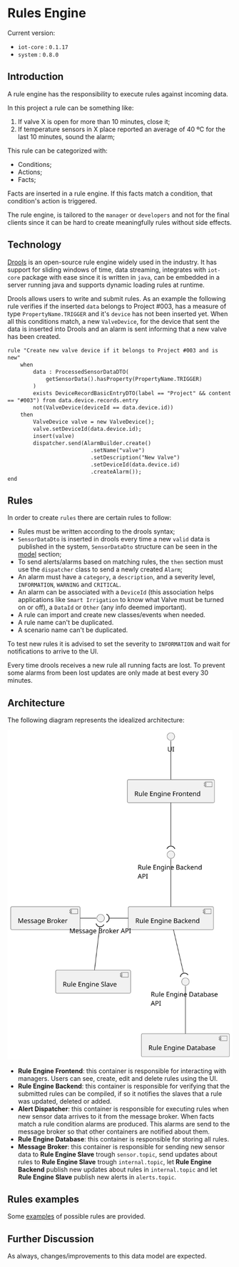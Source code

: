 # Rules Engine

Current version:

- `iot-core` : `0.1.17`
- `system` : `0.8.0`

## Introduction

A rule engine has the responsibility to execute rules against incoming data.

In this project a rule can be something like:

1. If valve X is open for more than 10 minutes, close it;
2. If temperature sensors in X place reported an average of 40 ºC for the last 10 minutes, sound the alarm;

This rule can be categorized with:

- Conditions;
- Actions;
- Facts;

Facts are inserted in a rule engine.
If this facts match a condition, that condition's action is triggered.

The rule engine, is tailored to the `manager` or `developers` and not for the final clients since it can be hard to create meaningfully rules without side effects.

## Technology

[Drools](https://www.drools.org/) is an open-source rule engine widely used in the industry. It has support for sliding windows of time, data streaming, integrates with `iot-core` package with ease since it is written in `java`, can be embedded in a server running java and supports dynamic loading rules at runtime.

Drools allows users to write and submit rules. As an example the following rule verifies if the inserted `data` belongs to Project #003, has a measure of type `PropertyName.TRIGGER` and it's `device` has not been inserted yet. When all this conditions match, a new `ValveDevice`, for the device that sent the data is inserted into Drools and an alarm is sent informing that a new valve has been created.

``` drl
rule "Create new valve device if it belongs to Project #003 and is new"
    when
        data : ProcessedSensorDataDTO(
            getSensorData().hasProperty(PropertyName.TRIGGER)
        )
        exists DeviceRecordBasicEntryDTO(label == "Project" && content == "#003") from data.device.records.entry
        not(ValveDevice(deviceId == data.device.id))
    then
        ValveDevice valve = new ValveDevice();
        valve.setDeviceId(data.device.id);
        insert(valve)
        dispatcher.send(AlarmBuilder.create()
                          .setName("valve")
                          .setDescription("New Valve")
                          .setDeviceId(data.device.id)
                          .createAlarm());
end
```

## Rules

In order to create `rules` there are certain rules to follow:

- Rules must be written according to the drools syntax;
- `SensorDataDto` is inserted in drools every time a new `valid` data is published in the system, `SensorDataDto` structure can be seen in the [model](../model/README.md) section;
- To send alerts/alarms based on matching rules, the `then` section must use the `dispatcher` class to send a newly created `Alarm`;
- An alarm must have a `category`, a `description`, and a severity level, `INFORMATION`, `WARNING` and `CRITICAL`.
- An alarm can be associated with a `DeviceId` (this association helps applications like `Smart Irrigation` to know what Valve must be turned on or off), a `DataId` or `Other` (any info deemed important).
- A rule can import and create new classes/events when needed.
- A rule name can't be duplicated.
- A scenario name can't be duplicated.

To test new rules it is advised to set the severity to `INFORMATION` and wait for notifications to arrive to the UI.

Every time drools receives a new rule all running facts are lost. To prevent some alarms from been lost updates are only made at best every 30 minutes.

## Architecture

The following diagram represents the idealized architecture:

![logical-level2](diagrams/logical-view-level2.svg)

- **Rule Engine Frontend**: this container is responsible for interacting with managers. Users can see, create, edit and delete rules using the UI.
- **Rule Engine Backend**: this container is responsible for verifying that the submitted rules can be compiled, if so it notifies the slaves that a rule was updated, deleted or added.
- **Alert Dispatcher**: this container is responsible for executing rules when new sensor data arrives to it from the message broker. When facts match a rule condition alarms are produced. This alarms are send to the message broker so that other containers are notified about them.
- **Rule Engine Database**: this container is responsible for storing all rules.
- **Message Broker**: this container is responsible for sending new sensor data to **Rule Engine Slave** trough `sensor.topic`, send updates about rules to **Rule Engine Slave** trough `internal.topic`, let **Rule Engine Backend** publish new updates about rules in `internal.topic` and let **Rule Engine Slave** publish new alerts in `alerts.topic`.

## Rules examples

Some [examples](assets) of possible rules are provided.

## Further Discussion

As always, changes/improvements to this data model are expected.
